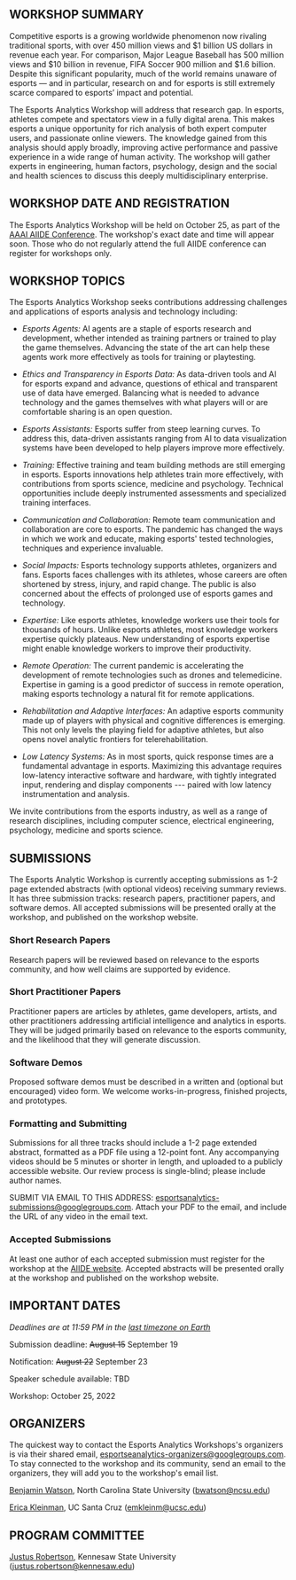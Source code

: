<title></title> <!-- no page title from markdown -->

## WORKSHOP SUMMARY

Competitive esports is a growing worldwide phenomenon now rivaling traditional sports, with over 450 million views and $1 billion US dollars in revenue each year. For comparison, Major League Baseball has 500 million views and $10 billion in revenue, FIFA Soccer 900 million and $1.6 billion. Despite this significant popularity, much of the world remains unaware of esports — and in particular, research on and for esports is still extremely scarce compared to esports’ impact and potential.

The Esports Analytics Workshop will address that research gap. In esports, athletes compete and spectators view in a fully digital arena. This makes esports a unique opportunity for rich analysis of both expert computer users, and passionate online viewers. The knowledge gained from this analysis should apply broadly, improving active performance and passive experience in a wide range of human activity. The workshop will gather experts in engineering, human factors, psychology, design and the social and health sciences to discuss this deeply multidisciplinary enterprise.

## WORKSHOP DATE AND REGISTRATION

The Esports Analytics Workshop will be held on October 25, as part of the [AAAI AIIDE Conference](https://sites.google.com/view/aiide-2022/program/workshops). The workshop's exact date and time will appear soon. Those who do not regularly attend the full AIIDE conference can register for workshops only.


## WORKSHOP TOPICS

The Esports Analytics Workshop seeks contributions addressing challenges and applications of esports analysis and technology including: 

- _Esports Agents:_ AI agents are a staple of esports research and development, whether intended as training partners or trained to play the game themselves. Advancing the state of the art can help these agents work more effectively as tools for training or playtesting.

- _Ethics and Transparency in Esports Data:_ As data-driven tools and AI for esports expand and advance, questions of ethical and transparent use of data have emerged. Balancing what is needed to advance technology and the games themselves with what players will or are comfortable sharing is an open question.

- _Esports Assistants:_ Esports suffer from steep learning curves. To address this, data-driven assistants ranging from AI to data visualization systems have been developed to help players improve more effectively.

- _Training:_ Effective training and team building methods are still emerging in esports. Esports innovations help athletes train more effectively, with contributions from sports science, medicine and psychology. Technical opportunities include deeply instrumented assessments and specialized training interfaces.

- _Communication and Collaboration:_ Remote team communication and collaboration are core to esports. The pandemic has changed the ways in which we work and educate, making esports' tested technologies, techniques and experience invaluable.  

- _Social Impacts:_ Esports technology supports athletes, organizers and fans. Esports faces challenges with its athletes, whose careers are often shortened by stress, injury, and rapid change. The public is also concerned about the effects of prolonged use of esports games and technology.

- _Expertise:_ Like esports athletes, knowledge workers use their tools for thousands of hours. Unlike esports athletes, most knowledge workers expertise quickly plateaus. New understanding of esports expertise might enable knowledge workers to improve their productivity.

- _Remote Operation:_ The current pandemic is accelerating the development of remote technologies such as drones and telemedicine. Expertise in gaming is a good predictor of success in remote operation, making esports technology a natural fit for remote applications. 

- _Rehabilitation and Adaptive Interfaces:_ An adaptive esports community made up of players with physical and cognitive differences is emerging. This not only levels the playing field for adaptive athletes, but also opens novel analytic frontiers for telerehabilitation.

- _Low Latency Systems:_ As in most sports, quick response times are a fundamental advantage in esports. Maximizing this advantage requires low-latency interactive software and hardware, with tightly integrated input, rendering and display components --- paired with low latency instrumentation and analysis.

We invite contributions from the esports industry, as well as a range of research disciplines, including computer science, electrical engineering, psychology, medicine and sports science.

## SUBMISSIONS

The Esports Analytic Workshop is currently accepting submissions as 1-2 page extended abstracts (with optional videos) receiving summary reviews. It has three submission tracks: research papers, practitioner papers, and software demos. All accepted submissions will be presented orally at the workshop, and published on the workshop website. 

### Short Research Papers

Research papers will be reviewed based on relevance to the esports community, and how well claims are supported by evidence.

### Short Practitioner Papers

Practitioner papers are articles by athletes, game developers, artists, and other practitioners addressing artificial intelligence and analytics in esports. They will be judged primarily based on relevance to the esports community, and the likelihood that they will generate discussion.

### Software Demos

Proposed software demos must be described in a written and (optional but encouraged) video form. We welcome works-in-progress, finished projects, and prototypes.

### Formatting and Submitting

Submissions for all three tracks should include a 1-2 page extended abstract, formatted as a PDF file using a 12-point font. Any accompanying videos should be 5 minutes or shorter in length, and uploaded to a publicly accessible website. Our review process is single-blind; please include author names.

SUBMIT VIA EMAIL TO THIS ADDRESS: <esportsanalytics-submissions@googlegroups.com>. Attach your PDF to the email, and include the URL of any video in the email text.

### Accepted Submissions

At least one author of each accepted submission must register for the workshop at the [AIIDE website](https://sites.google.com/view/aiide-2022/registration). Accepted abstracts will be presented orally at the workshop and published on the workshop website. 

## IMPORTANT DATES

_Deadlines are at 11:59 PM in the [last timezone on Earth](https://www.google.com/search?q=time+in+baker+island)_

Submission deadline: ~~August 15~~ September 19

Notification: ~~August 22~~ September 23

Speaker schedule available: TBD

Workshop: October 25, 2022

## ORGANIZERS

The quickest way to contact the Esports Analytics Workshops's organizers is via their shared email, <esportseanalytics-organizers@googlegroups.com>. To stay connected to the workshop and its community, send an email to the organizers, they will add you to the workshop's email list.

[Benjamin Watson](https://watson.csc.ncsu.edu), North Carolina State University (<bwatson@ncsu.edu>)

[Erica Kleinman](http://erimedia.us/), UC Santa Cruz (<emkleinm@ucsc.edu>)

## PROGRAM COMMITTEE

[Justus Robertson](https://www.justusrobertson.com/), Kennesaw State University (<justus.robertson@kennesaw.edu>)
